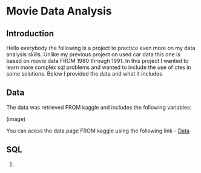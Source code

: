 # Movie Data Analysis

## Introduction

Hello everybody the following is a project to practice even more on my data analysis skills. Unlike my previous project on used car data this one is based on movie data FROM 1980 through 1991. In this project I wanted to learn more complex sql problems and wanted to include the use of ctes in some solutions. Below I  provided the data and what it includes

## Data

The data was retrieved FROM kaggle and includes the following variables:

(image)

You can acess the data page FROM kaggle using the following link - 
[Data](https://www.kaggle.com/datasets/danielgrijalvas/movies/data)

## SQL

1. 